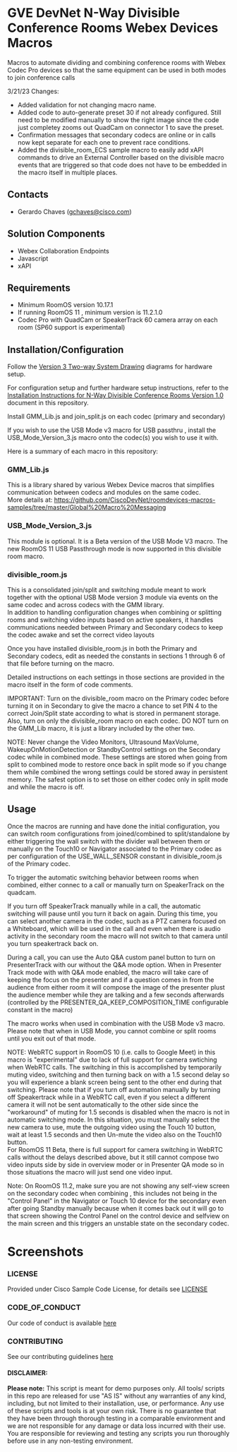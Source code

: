 # GVE DevNet N-Way Divisible Conference Rooms Webex Devices Macros

Macros to automate dividing and combining conference rooms with Webex Codec Pro devices so that the same equipment can be used in both modes to join conference calls

3/21/23 Changes:

- Added validation for not changing macro name.
- Added code to auto-generate preset 30 if not already configured. Still need to be modified manually to
  show the right image since the code just completey zooms out QuadCam on connector 1 to save the preset.
- Confirmation messages that secondary codecs are online or in calls now kept separate for each one to prevent
  race conditions.
- Added the divisible_room_ECS sample macro to easily add xAPI commands to drive an External Controller based on the
  divisible macro events that are triggered so that code does not have to be embedded in the macro itself in multiple places.

## Contacts

- Gerardo Chaves (gchaves@cisco.com)

## Solution Components

- Webex Collaboration Endpoints
- Javascript
- xAPI

## Requirements

- Minimum RoomOS version 10.17.1
- If running RoomOS 11 , minimum version is 11.2.1.0
- Codec Pro with QuadCam or SpeakerTrack 60 camera array on each room (SP60 support is experimental)

## Installation/Configuration

Follow the [Version 3 Two-way System Drawing](./Version_3_Two-way_System_Drawing.pdf) diagrams for hardware setup.

For configuration setup and further hardware setup instructions, refer to the [Installation Instructions for N-Way Divisible Conference Rooms Version 1.0](./Installation_Instructions_for_N_Way_Divisible_Conference_Rooms_Version_1_0.pdf) document in this repository.

Install GMM_Lib.js and join_split.js on each codec (primary and secondary)

If you wish to use the USB Mode v3 macro for USB passthru , install the USB_Mode_Version_3.js macro onto the codec(s) you wish to use it with.

Here is a summary of each macro in this repository:

### GMM_Lib.js

This is a library shared by various Webex Device macros that simplifies communication between codecs and modules on the same codec.  
More details at: https://github.com/CiscoDevNet/roomdevices-macros-samples/tree/master/Global%20Macro%20Messaging

### USB_Mode_Version_3.js

This module is optional. It is a Beta version of the USB Mode V3 macro. The new RoomOS 11 USB Passthrough mode is now supported in this divisible room macro.

### divisible_room.js

This is a consolidated join/split and switching module meant to work together with the optional USB Mode version 3 module via events on the same codec and across codecs with the GMM library.  
In addition to handling configuration changes when combining or splitting rooms and switching video inputs based on active speakers, it handles communications needed between Primary and Secondary codecs to keep the codec awake and set the correct video layouts

Once you have installed divisible_room.js in both the Primary and Secondary codecs, edit as needed the constants in sections 1 through 6 of that file before turning on the macro.

Detailed instructions on each settings in those sections are provided in the macro itself in the form
of code comments.

IMPORTANT: Turn on the divisible_room macro on the Primary codec before turning it on in Secondary to give the macro a chance to set PIN 4 to the correct Join/Split state according to what is stored in permanent storage. Also, turn on only the divisible_room macro on each codec. DO NOT turn on the GMM_Lib macro, it is just a library included by the other two.

NOTE: Never change the Video Monitors, Ultrasound MaxVolume, WakeupOnMotionDetection or StandbyControl settings on the Secondary codec while in combined mode. These settings are stored when going from split to combined mode to restore once back in split mode so if you change them while combined the wrong settings could be stored away in persistent memory. The safest option is to set those on either codec only in split mode and while the macro is off.

## Usage

Once the macros are running and have done the initial configuration, you can switch room configurations from joined/combined to split/standalone by either triggering the wall switch with the divider wall between them or manually on the Touch10 or Navigator associated to the Primary codec as per configuration of the USE_WALL_SENSOR constant in divisible_room.js of the Primary codec.

To trigger the automatic switching behavior between rooms when combined, either connec to a call or manually turn on SpeakerTrack on the quadcam.

If you turn off SpeakerTrack manually while in a call, the automatic switching will pause until you turn it back on again. During this time, you can select another camera in the codec, such as a PTZ camera focused on a Whiteboard, which will be used in the call and even when there is audio activity in the secondary room the macro will not switch to that camera until you turn speakertrack back on.

During a call, you can use the Auto Q&A custom panel button to turn on PresenterTrack with our without the Q&A mode option. When in Presenter Track mode with with Q&A mode enabled, the macro will take care of keeping the focus on the presenter and if a question comes in from the audience from either room it will compose the image of the presenter plust the audience member while they are talking and a few seconds afterwards (controlled by the PRESENTER_QA_KEEP_COMPOSITION_TIME configurable constant in the macro)

The macro works when used in combination with the USB Mode v3 macro. Please note that when in USB Mode, you cannot combine or split rooms until you exit out of that mode.

NOTE: WebRTC support in RoomOS 10 (i.e. calls to Google Meet) in this macro is "experimental" due to lack of full support for camera swtiching when WebRTC calls. The switching in this is accomplished by temporarily muting video, switching and then turning back on with a 1.5 second delay so you will experience a blank screen being sent to the other end during that switching. Please note that if you turn off automation manually by turning off Speakertrack while in a WebRTC call, even if you select a different camera it will not be sent automatically to the other side since the "workaround" of muting for 1.5 seconds is disabled when the macro is not in automatic switching mode. In this situation, you must manually select the new camera to use, mute the outgoing video using the Touch 10 button, wait at least 1.5 seconds and then Un-mute the video also on the Touch10 button.  
For RoomOS 11 Beta, there is full support for camera switching in WebRTC calls without the delays described above, but it still cannot compose two video inputs side by side in overview moder or in Presenter QA mode so in those situations the macro will just send one video input.

Note: On RoomOS 11.2, make sure you are not showing any self-view screen on the secondary codec when combining , this includes not being in the "Control Panel" in the Navigator or Touch 10 device for the secondary even after going Standby manually because when it comes back out it will go to that screen showing the Control Panel on the control device and selfview on the main screen and this triggers an unstable state on the secondary codec.

# Screenshots

### LICENSE

Provided under Cisco Sample Code License, for details see [LICENSE](LICENSE.md)

### CODE_OF_CONDUCT

Our code of conduct is available [here](CODE_OF_CONDUCT.md)

### CONTRIBUTING

See our contributing guidelines [here](CONTRIBUTING.md)

#### DISCLAIMER:

<b>Please note:</b> This script is meant for demo purposes only. All tools/ scripts in this repo are released for use "AS IS" without any warranties of any kind, including, but not limited to their installation, use, or performance. Any use of these scripts and tools is at your own risk. There is no guarantee that they have been through thorough testing in a comparable environment and we are not responsible for any damage or data loss incurred with their use.
You are responsible for reviewing and testing any scripts you run thoroughly before use in any non-testing environment.
